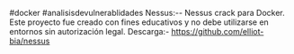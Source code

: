 #docker #analisisdevulnerablidades 
Nessus:-- Nessus crack para Docker. Este proyecto fue creado con fines educativos y no debe utilizarse en entornos sin autorización legal.
Descarga:- https://github.com/elliot-bia/nessus 

